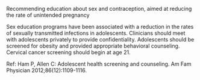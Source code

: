 Recommending education about sex and contraception, aimed at reducing the rate of unintended pregnancy

Sex education programs have been associated with a reduction in the rates of sexually transmitted infections in adolescents. Clinicians should meet with adolescents privately to provide confidentiality. Adolescents should be screened for obesity and provided appropriate behavioral counseling. Cervical cancer screening should begin at age 21.

Ref: Ham P, Allen C: Adolescent health screening and counseling. Am Fam Physician 2012;86(12):1109-1116.